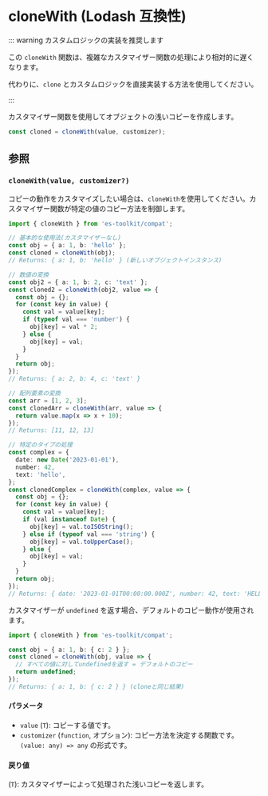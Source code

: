 # cloneWith (Lodash 互換性)

::: warning カスタムロジックの実装を推奨します

この `cloneWith` 関数は、複雑なカスタマイザー関数の処理により相対的に遅くなります。

代わりに、`clone` とカスタムロジックを直接実装する方法を使用してください。

:::

カスタマイザー関数を使用してオブジェクトの浅いコピーを作成します。

```typescript
const cloned = cloneWith(value, customizer);
```

## 参照

### `cloneWith(value, customizer?)`

コピーの動作をカスタマイズしたい場合は、`cloneWith`を使用してください。カスタマイザー関数が特定の値のコピー方法を制御します。

```typescript
import { cloneWith } from 'es-toolkit/compat';

// 基本的な使用法(カスタマイザーなし)
const obj = { a: 1, b: 'hello' };
const cloned = cloneWith(obj);
// Returns: { a: 1, b: 'hello' } (新しいオブジェクトインスタンス)

// 数値の変換
const obj2 = { a: 1, b: 2, c: 'text' };
const cloned2 = cloneWith(obj2, value => {
  const obj = {};
  for (const key in value) {
    const val = value[key];
    if (typeof val === 'number') {
      obj[key] = val * 2;
    } else {
      obj[key] = val;
    }
  }
  return obj;
});
// Returns: { a: 2, b: 4, c: 'text' }

// 配列要素の変換
const arr = [1, 2, 3];
const clonedArr = cloneWith(arr, value => {
  return value.map(x => x + 10);
});
// Returns: [11, 12, 13]

// 特定のタイプの処理
const complex = {
  date: new Date('2023-01-01'),
  number: 42,
  text: 'hello',
};
const clonedComplex = cloneWith(complex, value => {
  const obj = {};
  for (const key in value) {
    const val = value[key];
    if (val instanceof Date) {
      obj[key] = val.toISOString();
    } else if (typeof val === 'string') {
      obj[key] = val.toUpperCase();
    } else {
      obj[key] = val;
    }
  }
  return obj;
});
// Returns: { date: '2023-01-01T00:00:00.000Z', number: 42, text: 'HELLO' }
```

カスタマイザーが `undefined` を返す場合、デフォルトのコピー動作が使用されます。

```typescript
import { cloneWith } from 'es-toolkit/compat';

const obj = { a: 1, b: { c: 2 } };
const cloned = cloneWith(obj, value => {
  // すべての値に対してundefinedを返す = デフォルトのコピー
  return undefined;
});
// Returns: { a: 1, b: { c: 2 } } (cloneと同じ結果)
```

#### パラメータ

- `value` (`T`): コピーする値です。
- `customizer` (`function`, オプション): コピー方法を決定する関数です。`(value: any) => any` の形式です。

#### 戻り値

(`T`): カスタマイザーによって処理された浅いコピーを返します。

